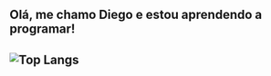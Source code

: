 <h2>Olá, me chamo Diego e estou aprendendo a programar!<h2/>

![Top Langs](https://github-readme-stats.vercel.app/api/top-langs/?username=DiegoNatanOrefice&layout=compact)

